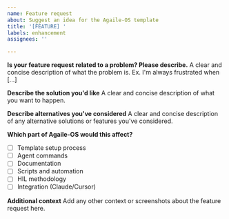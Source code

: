 ```yaml
---
name: Feature request
about: Suggest an idea for the Agaile-OS template
title: '[FEATURE] '
labels: enhancement
assignees: ''

---
```


**Is your feature request related to a problem? Please describe.**
A clear and concise description of what the problem is. Ex. I'm always frustrated when [...]

**Describe the solution you'd like**
A clear and concise description of what you want to happen.

**Describe alternatives you've considered**
A clear and concise description of any alternative solutions or features you've considered.

**Which part of Agaile-OS would this affect?**
- [ ] Template setup process
- [ ] Agent commands
- [ ] Documentation
- [ ] Scripts and automation
- [ ] HIL methodology
- [ ] Integration (Claude/Cursor)

**Additional context**
Add any other context or screenshots about the feature request here.